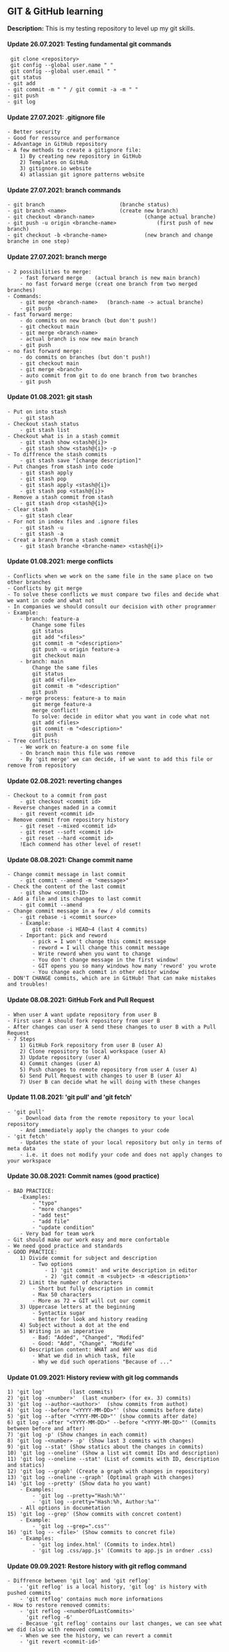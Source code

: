 <h2> GIT & GitHub learning </h2>

**Description:**
This is my testing repository to level up my git skills.

<h4>Update 26.07.2021: Testing fundamental git commands</h4>

	 git clone <repository>
	 git config --global user.name " "
	 git config --global user.email " "
	 git status
	- git add 
	- git commit -m " " / git commit -a -m " " 
	- git push
	- git log
	
	
<h4>Update 27.07.2021: .gitignore file </h4>

	- Better security
	- Good for ressource and performance
	- Advantage in GitHub repository
	- A few methods to create a gitignore file:
		1) By creating new repository in GitHub
		2) Templates on GitHub
		3) gitignore.io website
		4) atlassian git ignore patterns website
		

<h4>Update 27.07.2021: branch commands </h4>
	
	- git branch						(branche status)	
	- git branch <name>					(create new branch)
	- git checkout <branch-name>				(change actual branche)
	- git push -u origin <branche-name> 			(first push of new branch)
	- git checkout -b <branche-name>			(new branch and change branche in one step)
	
	
<h4>Update 27.07.2021: branch merge </h4>

	- 2 possibilities to merge:
		- fast forward merge	(actual branch is new main branch)
		- no fast forward merge	(creat one branch from two merged branches)
	- Commands:
		- git merge <branch-name>	(branch-name -> actual branche)
		- git push 					
	- fast forward merge:
		- do commits on new branch (but don't push!)
		- git checkout main
		- git merge <branch-name>
		- actual branch is now new main branch
		- git push
	- no fast forward merge:
		- do commits on branches (but don't push!)
		- git checkout main
		- git merge <branch>
		- auto commit from git to do one branch from two branches
		- git push
	
<h4>Update 01.08.2021: git stash </h4>
	
	- Put on into stash 
		- git stash
	- Checkout stash status
		- git stash list
	- Checkout what is in a stash commit
		- git stash show <stash@{i}>
		- git stash show <stash@{i}> -p
	- To diffrence the stash commits
		- git stash save "[change description]"
	- Put changes from stash into code
		- git stash apply
		- git stash pop
		- git stash apply <stash@{i}>
		- git stash pop <stash@{i}>
	- Remove a stash commit from stash
		- git stash drop <stash@{i}>
	- Clear stash
		- git stash clear
	- For not in index files and .ignore files
		- git stash -u
		- git stash -a
	- Creat a branch from a stash commit
		- git stash branche <branche-name> <stash@{i}>
		

<h4>Update 01.08.2021: merge conflicts </h4>

	- Conflicts when we work on the same file in the same place on two other branches
	- Conflicts by git merge
	- To solve these conflicts we must compare two files and decide what we want in code and what not
	- In companies we should consult our decision with other programmer
	- Example:
		- branch: feature-a
			Change some files
			git status
			git add "<files>"
			git commit -m "<description>"
			git push -u origin feature-a
			git checkout main
		- branch: main
			Change the same files
			git status
			git add <file>
			git commit -m "<description"
			git push
		- merge process: feature-a to main
			git merge feature-a
			merge conflict!
			To solve: decide in editor what you want in code what not
			git add <files>
			git commit -m "<description>"
			git push
	- Tree conflicts: 
		- We work on feature-a on some file
		- On branch main this file was remove
		- By 'git merge' we can decide, if we want to add this file or remove from repository
		
<h4>Update 02.08.2021: reverting changes </h4>
	
	- Checkout to a commit from past
		- git checkout <commit id>
	- Reverse changes maded in a commit
		- git revent <commit id>
	- Remove commit from repository history
		- git reset --mixed <commit id>
		- git reset --soft <commit id>
		- git reset --hard <commit id>
		!Each commend has other level of reset!
		
<h4>Update 08.08.2021: Change commit name </h4>

	- Change commit message in last commit
		- git commit --amend -m "<message>"
	- Check the content of the last commit
		- git show <commit-ID>
	- Add a file and its changes to last commit
		- git commit --amend
	- Change commit message in a few / old commits
		- git rebase -i <commit source>
		- Example: 
			git rebase -i HEAD~4 (last 4 commits)
		- Important: pick and reword
			- pick = I won't change this commit message
			- reword = I will change this commit message
			- Write reword when you want to change
			- You don't change message in the first window!
			- GIT opens you so many windows how many 'reword' you wrote
			- You change each commit in other editor window
	- DON'T CHANGE commits, which are in GitHub! That can make mistakes and troubles!
	
<h4>Update 08.08.2021: GitHub Fork and Pull Request</h4>

	- When user A want update repository from user B
	- First user A should fork repository from user B
	- After changes can user A send these changes to user B with a Pull Request
	- 7 Steps
		1) GitHub Fork repository from user B (user A)
		2) Clone repository to local workspace (user A)
		3) Update repository (user A)
		4) Commit changes (user A)
		5) Push changes to remote repository from user A (user A)
		6) Send Pull Request with changes to user B (user A)
		7) User B can decide what he will doing with these changes
		
<h4> Update 11.08.2021: 'git pull' and 'git fetch'</h4>
	
	- 'git pull'
		- Download data from the remote repository to your local repository 
		- And immediately apply the changes to your code
	- 'git fetch'
		- Updates the state of your local repository but only in terms of meta data
		- i.e. it does not modify your code and does not apply changes to your workspace

<h4> Update 30.08.2021: Commit names (good practice)</h4>

	- BAD PRACTICE:
		-Examples:
			- "typo"
			- "more changes"
			- "add test"
			- "add file"
			- "update condition"
		- Very bad for team work 
	- Git should make our work easy and more confortable
	- We need good practice and standards 
	- GOOD PRACTICE:
		1) Divide commit for subject and description
			- Two options
				- 1) 'git commit' and write description in editor
				- 2) 'git commit -m <subject> -m <description>'
		2) Limit the number of characters
			- Short but fully description in commit
			- Max 50 characters
			- More as 72 = GIT will cut our commit
		3) Uppercase letters at the beginning
			- Syntactix sugar
			- Better for look and history reading
		4) Subject without a dot at the end
		5) Writing in an imperative
			- Bad: "Added", "Changed", "Modifed"
			- Good: "Add", "Change", "Modife"
		6) Description content: WHAT and WHY was did
			- What we did in which task, file
			- Why we did such operations "Because of ..."
			
<h4> Update 01.09.2021: History review with git log commands</h4>

	1) 'git log'		(last commits)
	2) 'git log -<number>' 	(last <number> (for ex. 3) commits)
	3) 'git log --author-<author>'	(show commits from authot)
	4) 'git log --before "<YYYY-MM-DD>"' (show commits before date)
	5) 'git log --after "<YYYY-MM-DD>"' (show commits after date)
	6) git log --after "<YYYY-MM-DD>" --before "<YYYY-MM-DD>"' (Commits between before and after)
	7) 'git log -p' (Show changes in each commit)
	8) 'git log -<number> -p' (Show last 3 commits with changes)
	9) 'git log --stat' (Show statics about the changes in commits)
	10) 'git log --oneline' (Show a list wit commit IDs and description)
	11) 'git log --oneline --stat' (List of commits with ID, description and statics)
	12) 'git log --graph' (Create a graph with changes in repository)
	13) 'git log --oneline --graph' (Optimal graph with changes)
	14) 'git log --pretty' (Show data ho you want)
		- Examples:
			- 'git log --pretty="Hash:%h"'
			- 'git log --pretty="Hash:%h, Author:%a"'
		- All options in documetation
	15) 'git log --grep' (Show commits with concret content)
		- Example:
			- 'git log --grep=".css"'
	16) 'git log -- <file>' (Show commits to concret file)
		- Examples:
			- 'git log index.html' (Commits to index.html)
			- 'git log .css/app.js' (Commits to app.js in ordner .css)
			
<h4> Update 09.09.2021: Restore history with git reflog command</h4>
	
	- Diffrence between 'git log' and 'git reflog'
		- 'git reflog' is a local history, 'git log' is history with pushed commits
		- 'git reflog' contains much more informations
	- How to restore removed commits:
		- 'git reflog -<numberOfLastCommits>'
		  'git reflog -6'
		- Becasue 'git reflog' contains our last changes, we can see what we did (also with removed commits)
		- When we see the history, we can revert a commit
		- 'git revert <commit-id>'
		
		
			
		
			



